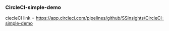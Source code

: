 ### CircleCI-simple-demo

ciecleCI link = https://app.circleci.com/pipelines/github/SSInsights/CircleCI-simple-demo